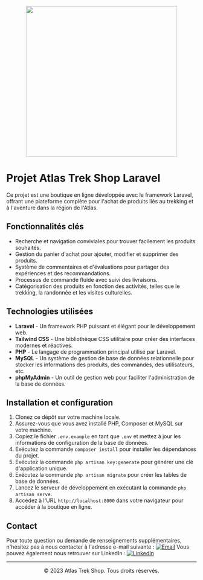 <p align="center">
    <a href="https://laravel.com" target="_blank">
        <img src="https://raw.githubusercontent.com/laravel/art/master/logo-lockup/5%20SVG/2%20CMYK/1%20Full%20Color/laravel-logolockup-cmyk-red.svg" width="400">
    </a>
</p>



# Projet Atlas Trek Shop Laravel

Ce projet est une boutique en ligne développée avec le framework Laravel, offrant une plateforme complète pour l'achat de produits liés au trekking et à l'aventure dans la région de l'Atlas.

## Fonctionnalités clés

- Recherche et navigation conviviales pour trouver facilement les produits souhaités.
- Gestion du panier d'achat pour ajouter, modifier et supprimer des produits.
- Système de commentaires et d'évaluations pour partager des expériences et des recommandations.
- Processus de commande fluide avec suivi des livraisons.
- Catégorisation des produits en fonction des activités, telles que le trekking, la randonnée et les visites culturelles.

## Technologies utilisées

- **Laravel** - Un framework PHP puissant et élégant pour le développement web.
- **Tailwind CSS** - Une bibliothèque CSS utilitaire pour créer des interfaces modernes et réactives.
- **PHP** - Le langage de programmation principal utilisé par Laravel. 
- **MySQL** - Un système de gestion de base de données relationnelle pour stocker les informations des produits, des commandes, des utilisateurs, etc.
- **phpMyAdmin** - Un outil de gestion web pour faciliter l'administration de la base de données.

## Installation et configuration

1. Clonez ce dépôt sur votre machine locale.
2. Assurez-vous que vous avez installé PHP, Composer et MySQL sur votre machine.
3. Copiez le fichier `.env.example` en tant que `.env` et mettez à jour les informations de configuration de la base de données.
4. Exécutez la commande `composer install` pour installer les dépendances du projet.
5. Exécutez la commande `php artisan key:generate` pour générer une clé d'application unique.
6. Exécutez la commande `php artisan migrate` pour créer les tables de base de données.
7. Lancez le serveur de développement en exécutant la commande `php artisan serve`.
8. Accédez à l'URL `http://localhost:8000` dans votre navigateur pour accéder à la boutique en ligne.

## Contact

Pour toute question ou demande de renseignements supplémentaires, n'hésitez pas à nous contacter à l'adresse e-mail suivante : [![Email](https://img.shields.io/badge/-Email-red?style=flat-square&logo=Mail.Ru&logoColor=white&link=mailto:ounesshimi@gmail.com)](mailto:ounesshimi@gmail.com) Vous pouvez également nous retrouver sur LinkedIn : [![LinkedIn](https://img.shields.io/badge/-LinkedIn-blue?style=flat-square&logo=linkedin&logoColor=white&link=https://https://www.linkedin.com/in/younes-shimi/)](https://www.linkedin.com/in/younes-shimi/)

---

<p align="center">
    &copy; 2023 Atlas Trek Shop. Tous droits réservés.
</p>
